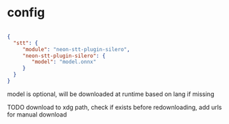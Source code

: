

# config

```json

{
  "stt": {
     "module": "neon-stt-plugin-silero",
     "neon-stt-plugin-silero": {
        "model": "model.onnx"
     }
  }
}
```

model is optional, will be downloaded at runtime based on lang if missing

TODO download to xdg path, check if exists before redownloading, add urls for manual download